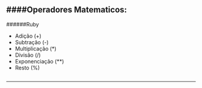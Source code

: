 ####Operadores Matematicos:
---
######Ruby

- Adição (+)
- Subtração (-)
- Multiplicação (*)
- Divisão (/)
- Exponenciação (**)
- Resto (%)

```ruby

```

---


